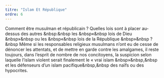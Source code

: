 ```yaml
---
titre: "Islam Et République"
ordre: 6
---
```


Comment être musulman et républicain ? Quelles lois sont à placer au-dessus des autres &nbsp:&nbsp les &nbsp«&nbsp lois de Dieu &nbsp»&nbsp ou les &nbsp«&nbsp lois de la République &nbsp»&nbsp ?&nbsp Même si les responsables religieux musulmans n’ont eu de cesse de dénoncer les attentats, et de mettre en garde contre les amalgames, il reste toujours, dans l’esprit de nombre de nos concitoyens, la suspicion selon laquelle l’islam violent serait finalement le « vrai islam &nbsp»&nbsp,&nbsp et les défenseurs d’un islam pacifique&nbsp,&nbsp des naïfs ou des hypocrites.